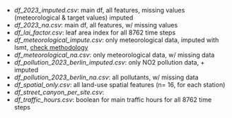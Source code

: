 - <em>df_2023_imputed.csv</em>: main df, all features, missing values (meteorological & target values) imputed
- <em>df_2023_na.csv</em>: main df, all features, w/ missing values
- <em>df_lai_factor.csv</em>: leaf area index for all 8762 time steps 
- <em>df_meteorological_impute.csv</em>: only meteorological data, imputed with lsmt, [check methodology](https://github.com/RiSchmi/MLbased_meteorological_data_imputation)
- <em>df_meteorological_na.csv</em>: only meteorological data, w/ missing data
- <em>df_pollution_2023_berlin_imputed.csv</em>: only NO2 pollution data, + imputed
- <em>df_pollution_2023_berlin_na.csv</em>: all pollutants, w/ missing data 
- <em>df_spatial_only.csv</em>: all land-use spatial features (n= 16, for each station)
- <em>df_street_canyon_per_site.csv</em>: 
- <em>df_traffic_hours.csv</em>: boolean for main traffic hours for all 8762 time steps 

